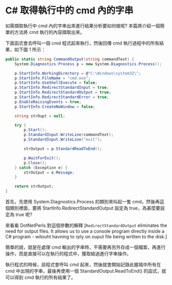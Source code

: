 # C# 取得執行中的 cmd 內的字串

如需擷取執行中 cmd 內的字串出來進行結果分析要如何做呢? 本篇將介紹一個簡單的方法將 cmd 執行的內容擷取出來。

下面函式會去呼叫一個 cmd 程式起來執行，然後回傳 cmd 執行過程中的所有結果，如下圖 1 所示：

```cs
public static string CommandOutput(string commandText) {
	System.Diagnostics.Process p = new System.Diagnostics.Process();

	p.StartInfo.WorkingDirectory = @"C:\Windows\system32\";
	p.StartInfo.FileName = "cmd.exe";
	p.StartInfo.UseShellExecute = false;
	p.StartInfo.RedirectStandardInput = true;
	p.StartInfo.RedirectStandardOutput = true;
	p.StartInfo.RedirectStandardError = true;
	p.EnableRaisingEvents = true;
	p.StartInfo.CreateNoWindow = false;

	string strOupt = null;

	try {
		p.Start();
		p.StandardInput.WriteLine(commandText);
		p.StandardInput.WriteLine("exit");

		strOutput = p.StandardReadToEnd();

		p.WaitForExit();
		p.Close();
	} catch (Exception e) {
		strOutput = e.Message;
	}

	return strOutput;
}
```

首先，先使用 System.Diagnostics.Process 的類別來叫起一隻 cmd，然後再這個類別裡面，要將 StartInfo.RedirectStandardOutput 設定為 true，為甚麼要設定為 true 呢?

來看看 DotNetPerls 對這個參數的解釋
[`RedirectStandardOutput` eliminates the need for output files. It allows us to use a console program directly inside a C# program - witouht havning to rply on ouput file being written to the disk.]

簡單的說，就是在處理 cmd 輸出的字串時，不需要再另外存成一個檔案，再進行操作，而是直接可以在執行的程式中，獲取結過進行字串操作。

執行程式的時候，該程式會呼叫 cmd 起來，然後就會開始記錄此握城中所有在 cmd 中出現的字串，最後再使用一個 StandardOutput.ReadToEnd() 的函式，就可以得到 cmd 執行的所有結果了。